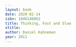 ```yaml
---
layout: book
date: 2020-02-14
isbn: 1846146062
title: Thinking, Fast and Slow
stitle: 
author: Daniel Kahneman
year: 2011
---
```

